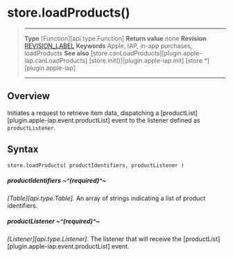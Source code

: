 
# store.loadProducts()

> --------------------- ------------------------------------------------------------------------------------------
> __Type__              [Function][api.type.Function]
> __Return value__      none
> __Revision__          [REVISION_LABEL](REVISION_URL)
> __Keywords__          Apple, IAP, in-app purchases, loadProducts
> __See also__          [store.canLoadProducts][plugin.apple-iap.canLoadProducts]
>						[store.init()][plugin.apple-iap.init]
>						[store.*][plugin.apple-iap]
> --------------------- ------------------------------------------------------------------------------------------


## Overview

Initiates a request to retrieve item data, dispatching a [productList][plugin.apple-iap.event.productList] event to the listener defined as `productListener`.


## Syntax

	store.loadProducts( productIdentifiers, productListener )

##### productIdentifiers ~^(required)^~
_[Table][api.type.Table]._ An array of strings indicating a list of product identifiers.

##### productListener ~^(required)^~
_[Listener][api.type.Listener]._ The listener that will receive the [productList][plugin.apple-iap.event.productList] event.
